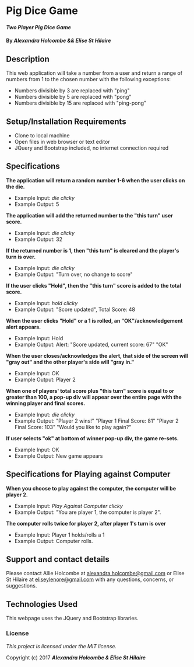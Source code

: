 # Pig Dice Game

#### _Two Player Pig Dice Game_

#### By _**Alexandra Holcombe && Elise St Hilaire**_

## Description

This web application will take a number from a user and return a range of numbers from 1 to the chosen number with the following exceptions:
* Numbers divisible by 3 are replaced with "ping"
* Numbers divisible by 5 are replaced with "pong"
* Numbers divisible by 15 are replaced with "ping-pong"

## Setup/Installation Requirements

* Clone to local machine
* Open files in web browser or text editor
* JQuery and Bootstrap included, no internet connection required

## Specifications

**The application will return a random number 1-6 when the user clicks on the die.**
* Example Input: *die clicky*
* Example Output: 5

**The application will add the returned number to the "this turn" user score.**
* Example Input: *die clicky*
* Example Output: 32

**If the returned number is 1, then "this turn" is cleared and the player's turn is over.**
* Example Input: *die clicky*
* Example Output: "Turn over, no change to score"

**If the user clicks "Hold", then the "this turn" score is added to the total score.**
* Example Input: *hold clicky*
* Example Output: "Score updated", Total Score: 48

**When the user clicks "Hold" or a 1 is rolled, an "OK"/acknowledgement alert appears.**
* Example Input: Hold
* Example Output: Alert: "Score updated, current score: 67" "OK"

**When the user closes/acknowledges the alert, that side of the screen will "gray out" and the other player's side will "gray in."**
* Example Input: OK
* Example Output: Player 2

**When one of players' total score plus "this turn" score is equal to or greater than 100, a pop-up div will appear over the entire page with the winning player and final scores.**
* Example Input: *die clicky*
* Example Output: "Player 2 wins!" "Player 1 Final Score: 81" "Player 2 Final Score: 103" "Would you like to play again?"

**If user selects "ok" at bottom of winner pop-up div, the game re-sets.**
* Example Input: OK
* Example Output: New game appears



## Specifications for Playing against Computer

**When you choose to play against the computer, the computer will be player 2.**
* Example Input: *Play Against Computer clicky*
* Example Output: "You are player 1, the computer is player 2".

**The computer rolls twice for player 2, after player 1's turn is over**
* Example Input: Player 1 holds/rolls a 1
* Example Output: Computer rolls.

## Support and contact details

Please contact Allie Holcombe at alexandra.holcombe@gmail.com or Elise St Hilaire at eliseylenore@gmail.com with any questions, concerns, or suggestions.

## Technologies Used

This webpage uses the JQuery and Bootstrap libraries.

### License

*This project is licensed under the MIT license.*

Copyright (c) 2017 **_Alexandra Holcombe & Elise St Hilaire_**
